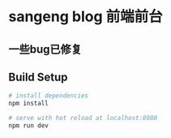 # sangeng blog 前端前台
## 一些bug已修复

## Build Setup

``` bash
# install dependencies
npm install

# serve with hot reload at localhost:8080
npm run dev


```

